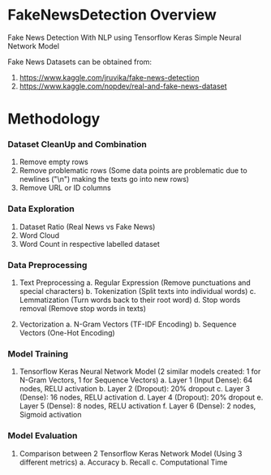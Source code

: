 # FakeNewsDetection Overview

Fake News Detection With NLP using Tensorflow Keras Simple Neural Network Model

Fake News Datasets can be obtained from:
  1. https://www.kaggle.com/jruvika/fake-news-detection
  2. https://www.kaggle.com/nopdev/real-and-fake-news-dataset

# Methodology

### Dataset CleanUp and Combination
1. Remove empty rows
2. Remove problematic rows (Some data points are problematic due to newlines ("\n") making the texts go into new rows)
3. Remove URL or ID columns

### Data Exploration
1. Dataset Ratio (Real News vs Fake News)
2. Word Cloud
3. Word Count in respective labelled dataset 

### Data Preprocessing
1. Text Preprocessing
  a. Regular Expression (Remove punctuations and special characters)
  b. Tokenization (Split texts into individual words)
  c. Lemmatization (Turn words back to their root word)
  d. Stop words removal (Remove stop words in texts)
  
2. Vectorization
  a. N-Gram Vectors (TF-IDF Encoding)
  b. Sequence Vectors (One-Hot Encoding)

### Model Training
1. Tensorflow Keras Neural Network Model (2 similar models created: 1 for N-Gram Vectors, 1 for Sequence Vectors)
  a. Layer 1 (Input Dense): 64 nodes, RELU activation
  b. Layer 2 (Dropout): 20% dropout
  c. Layer 3 (Dense): 16 nodes, RELU activation
  d. Layer 4 (Dropout): 20% dropout
  e. Layer 5 (Dense): 8 nodes, RELU activation
  f. Layer 6 (Dense): 2 nodes, Sigmoid activation 

### Model Evaluation
1. Comparison between 2 Tensorflow Keras Network Model (Using 3 different metrics)
  a. Accuracy
  b. Recall 
  c. Computational Time
